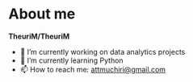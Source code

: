 # About me 


**TheuriM/TheuriM** 

- 🔭 I’m currently working on data analytics projects
- 🌱 I’m currently learning Python
- 📫 How to reach me: attmuchiri@gmail.com

